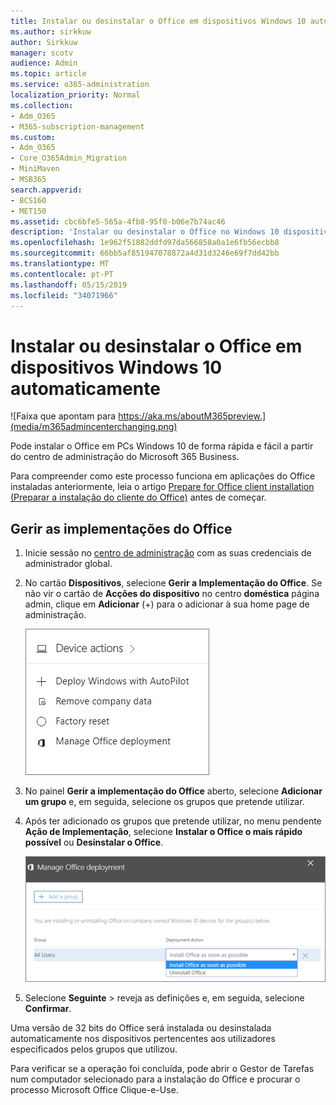 ```yaml
---
title: Instalar ou desinstalar o Office em dispositivos Windows 10 automaticamente
ms.author: sirkkuw
author: Sirkkuw
manager: scotv
audience: Admin
ms.topic: article
ms.service: o365-administration
localization_priority: Normal
ms.collection:
- Adm_O365
- M365-subscription-management
ms.custom:
- Adm_O365
- Core_O365Admin_Migration
- MiniMaven
- MSB365
search.appverid:
- BCS160
- MET150
ms.assetid: cbc6bfe5-565a-4fb8-95f0-b06e7b74ac46
description: 'Instalar ou desinstalar o Office no Windows 10 dispositivos partir do Centro de administração do Microsoft 365 Business. '
ms.openlocfilehash: 1e962f51882ddfd97da566858a0a1e6fb56ecbb8
ms.sourcegitcommit: 66bb5af851947078872a4d31d3246e69f7dd42bb
ms.translationtype: MT
ms.contentlocale: pt-PT
ms.lasthandoff: 05/15/2019
ms.locfileid: "34071966"
---
```

# <a name="automatically-install-or-uninstall-office-on-windows-10-devices"></a>Instalar ou desinstalar o Office em dispositivos Windows 10 automaticamente

![Faixa que apontam para https://aka.ms/aboutM365preview.](media/m365admincenterchanging.png)

Pode instalar o Office em PCs Windows 10 de forma rápida e fácil a partir do centro de administração do Microsoft 365 Business.
  
Para compreender como este processo funciona em aplicações do Office instaladas anteriormente, leia o artigo [Prepare for Office client installation (Preparar a instalação do cliente do Office)](prepare-for-office-client-deployment.md) antes de começar. 
  
## <a name="manage-office-deployments"></a>Gerir as implementações do Office

1. Inicie sessão no [centro de administração](https://aka.ms/bcsportal) com as suas credenciais de administrador global. 
    
2. No cartão **Dispositivos**, selecione **Gerir a Implementação do Office**.
      Se não vir o cartão de **Acções do dispositivo** no centro **doméstica** página admin, clique em **Adicionar** (+) para o adicionar à sua home page de administração.
    
    ![Screenshot of the Devices card in the admin center](media/9982e784-dbf9-4a76-a159-bb3e2e5aa23f.png)
  
3. No painel **Gerir a implementação do Office** aberto, selecione **Adicionar um grupo** e, em seguida, selecione os grupos que pretende utilizar.
    
4. Após ter adicionado os grupos que pretende utilizar, no menu pendente **Ação de Implementação**, selecione **Instalar o Office o mais rápido possível** ou **Desinstalar o Office**.
    
    ![In the Manage Office deployment pane, choose either Install Office as soon as possible, or Uninstall Office.](media/00f24a61-1848-40c0-b037-78d726c7d757.png)
  
5. Selecione **Seguinte** \> reveja as definições e, em seguida, selecione **Confirmar**.
    
Uma versão de 32 bits do Office será instalada ou desinstalada automaticamente nos dispositivos pertencentes aos utilizadores especificados pelos grupos que utilizou.
  
Para verificar se a operação foi concluída, pode abrir o Gestor de Tarefas num computador selecionado para a instalação do Office e procurar o processo Microsoft Office Clique-e-Use.
  



